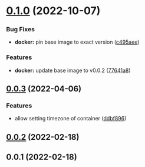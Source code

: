 # [0.1.0](https://github.com/pascaliske/docker-cloudflare-dyndns/compare/v0.0.3...v0.1.0) (2022-10-07)


### Bug Fixes

* **docker:** pin base image to exact version ([c495aee](https://github.com/pascaliske/docker-cloudflare-dyndns/commit/c495aeec3014e127f09d03de88eefb0782088b72))


### Features

* **docker:** update base image to v0.0.2 ([77641a8](https://github.com/pascaliske/docker-cloudflare-dyndns/commit/77641a874ceae52545fdde06f5f17df4915fc372))



## [0.0.3](https://github.com/pascaliske/docker-cloudflare-dyndns/compare/v0.0.2...v0.0.3) (2022-04-06)


### Features

* allow setting timezone of container ([ddbf896](https://github.com/pascaliske/docker-cloudflare-dyndns/commit/ddbf896cb9f3b748a8b117cae4b05c294b8e2e3d))



## [0.0.2](https://github.com/pascaliske/docker-cloudflare-dyndns/compare/v0.0.1...v0.0.2) (2022-02-18)



## 0.0.1 (2022-02-18)




